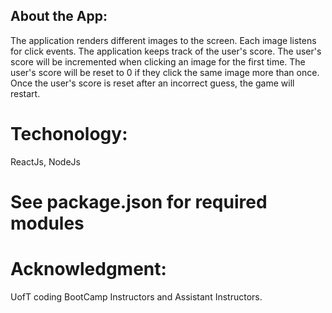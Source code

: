 
## About the App:

The application renders different images to the screen. Each image listens for click events. The application keeps track of the user's score. The user's score will be incremented when clicking an image for the first time. The user's score will be reset to 0 if they click the same image more than once. Once the user's score is reset after an incorrect guess, the game will restart.

# Techonology:

ReactJs, NodeJs

# See package.json for required modules

# Acknowledgment:

UofT coding BootCamp Instructors and Assistant Instructors.











